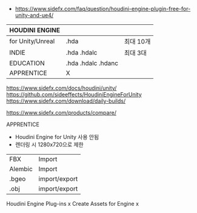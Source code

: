 
- https://www.sidefx.com/faq/question/houdini-engine-plugin-free-for-unity-and-ue4/


| HOUDINI ENGINE   |                    |           |
| ---------------- | ------------------ | --------- |
| for Unity/Unreal | .hda               | 최대 10개 |
| INDIE            | .hda .hdalc        | 최대 3대  |
| EDUCATION        | .hda .hdalc .hdanc |           |
| APPRENTICE       | X                  |           |

https://www.sidefx.com/docs/houdini/unity/
https://github.com/sideeffects/HoudiniEngineForUnity
https://www.sidefx.com/download/daily-builds/



https://www.sidefx.com/products/compare/

APPRENTICE
- Houdini Engine for Unity 사용 안됨
- 렌더링 시 1280x720으로 제한

|         |               |
| ------- | ------------- |
| FBX     | Import        |
| Alembic | Import        |
| .bgeo   | import/export |
| .obj    | import/export |

Houdini Engine Plug-ins x
Create Assets for Engine x
